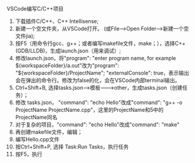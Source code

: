 VSCode编写C/C++项目

1. 下载插件C/C++、C++ Intellisense;
2. 新建一个空文件夹，从VSCode打开。 (或File-->Open Folder-->新建一个空文件jia);
3. 按F5（用命令行gcc、g++；或者编写makefile文件，make；），选择C++(GDB/LLDB)，生成launch.json（用来调试）;
5. 修改launch.json，将"program": "enter program name, for example ${workspaceFolder}/a.out"改为"program": "${workspaceFolder}/ProjectName";
"externalConsole": true，表示输出会在弹出的命令行。修改为false的化，会在VSCode内部terminal输出。
6. Ctrl+Shift+B, 选择tasks.json-->模板--->other，生成tasks.json（创建任务）；
7. 修改 tasks.json， "command": "echo Hello"改成"command": "g++ -o ProjectName ProjectName.cpp"，这里的ProjectName和5中的ProjectName同名
8. 对于复杂的项目，"command": "echo Hello"改成"command": "make"
9. 再创建makefile文件，编辑；
10. 编写Hello.cpp文件
11. 按Ctrl+Shift+P, 选择 Task:Run Tasks，执行任务
12. 按F5，执行